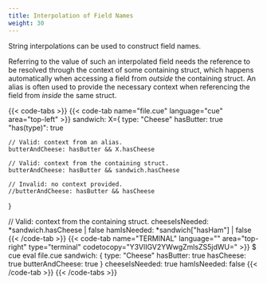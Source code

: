 ```yaml
---
title: Interpolation of Field Names
weight: 30
---
```


String interpolations can be used to construct field names.

Referring to the value of such an interpolated field needs the reference to be
resolved through the context of some containing struct,
which happens automatically when accessing a field from *outside* the
containing struct.
An alias is often used to provide the necessary context when referencing the
field from *inside* the same struct.

{{< code-tabs >}}
{{< code-tab name="file.cue" language="cue" area="top-left" >}}
sandwich: X={
	type:         "Cheese"
	hasButter:    true
	"has\(type)": true

	// Valid: context from an alias.
	butterAndCheese: hasButter && X.hasCheese

	// Valid: context from the containing struct.
	butterAndCheese: hasButter && sandwich.hasCheese

	// Invalid: no context provided.
	//butterAndCheese: hasButter && hasCheese
}

// Valid: context from the containing struct.
cheeseIsNeeded: *sandwich.hasCheese | false
hamIsNeeded:    *sandwich["hasHam"] | false
{{< /code-tab >}}
{{< code-tab name="TERMINAL" language="" area="top-right" type="terminal" codetocopy="Y3VlIGV2YWwgZmlsZS5jdWU=" >}}
$ cue eval file.cue
sandwich: {
    type:            "Cheese"
    hasButter:       true
    hasCheese:       true
    butterAndCheese: true
}
cheeseIsNeeded: true
hamIsNeeded:    false
{{< /code-tab >}}
{{< /code-tabs >}}
